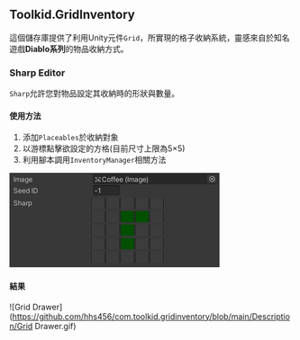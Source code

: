 ## Toolkid.GridInventory

這個儲存庫提供了利用Unity元件`Grid`，所實現的格子收納系統，靈感來自於知名遊戲**Diablo系列**的物品收納方式。

### Sharp Editor

`Sharp`允許您對物品設定其收納時的形狀與數量。

#### 使用方法

1. 添加`Placeables`於收納對象
2. 以游標點擊欲設定的方格(目前尺寸上限為5×5)
3. 利用腳本調用`InventoryManager`相關方法

![Inspector](https://github.com/hhs456/com.toolkid.gridinventory/blob/main/Description/Inspector.jpg)

#### 結果

![Grid Drawer](https://github.com/hhs456/com.toolkid.gridinventory/blob/main/Description/Grid Drawer.gif)